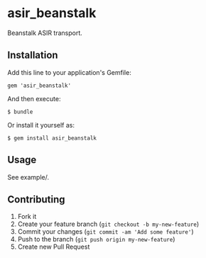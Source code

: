 # asir_beanstalk

Beanstalk ASIR transport.

## Installation

Add this line to your application's Gemfile:

    gem 'asir_beanstalk'

And then execute:

    $ bundle

Or install it yourself as:

    $ gem install asir_beanstalk

## Usage

See example/.

## Contributing

1. Fork it
2. Create your feature branch (`git checkout -b my-new-feature`)
3. Commit your changes (`git commit -am 'Add some feature'`)
4. Push to the branch (`git push origin my-new-feature`)
5. Create new Pull Request
